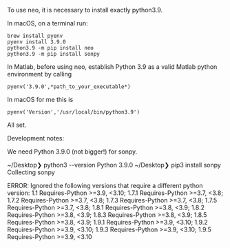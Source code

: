 To use neo, it is necessary to install exactly python3.9.

In macOS, on a terminal run:

```
brew install pyenv
pyenv install 3.9.0
python3.9 -m pip install neo
python3.9 -m pip install sonpy
```

In Matlab, before using neo, establish Python 3.9 as a valid Matlab python environment by calling

```
pyenv('3.9.0',*path_to_your_executable*)
```

In macOS for me this is

```
pyenv('Version','/usr/local/bin/python3.9')
```

All set.




Development notes:


We need Python 3.9.0 (not bigger!) for sonpy.

~/Desktop❯ python3 --version
Python 3.9.0
~/Desktop❯ pip3 install sonpy
Collecting sonpy


ERROR: Ignored the following versions that require a different python version:
1.1   Requires-Python >=3.9, <3.10;
1.7.1 Requires-Python >=3.7, <3.8;
1.7.2 Requires-Python >=3.7, <3.8; 
1.7.3 Requires-Python >=3.7, <3.8; 
1.7.5 Requires-Python >=3.7, <3.8; 
1.8.1 Requires-Python >=3.8, <3.9; 
1.8.2 Requires-Python >=3.8, <3.9; 
1.8.3 Requires-Python >=3.8, <3.9; 
1.8.5 Requires-Python >=3.8, <3.9; 
1.9.1 Requires-Python >=3.9, <3.10; 
1.9.2 Requires-Python >=3.9, <3.10; 
1.9.3 Requires-Python >=3.9, <3.10; 
1.9.5 Requires-Python >=3.9, <3.10
